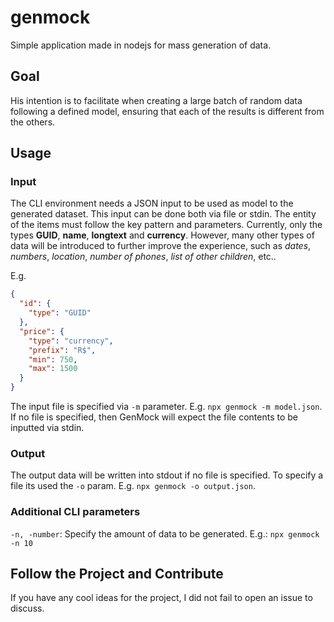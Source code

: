 genmock
=======

Simple application made in nodejs for mass generation of data.

## Goal

His intention is to facilitate when creating a large batch of random data following a defined model, ensuring that each of the results is different from the others.

## Usage
 
 ### Input
 The CLI environment needs a JSON input to be used as model to the generated dataset. This input can be done both via file or stdin.
 The entity of the items must follow the key pattern and parameters. Currently, only the types **GUID**, **name**, **longtext** and **currency**. However, many other types of data will be introduced to further improve the experience, such as _dates_, _numbers_, _location_, _number of phones_, _list of other children_, etc..

 E.g.
```json
{
  "id": {
    "type": "GUID"
  },
  "price": {
    "type": "currency",
    "prefix": "R$",
    "min": 750,
    "max": 1500
  }
}
```

 The input file is specified via ``-m`` parameter. E.g. ``npx genmock -m model.json``.
 If no file is specified, then GenMock will expect the file contents to be inputted via stdin.

 ### Output
 The output data will be written into stdout if no file is specified. To specify a file its used the ``-o`` param. E.g. ``npx genmock -o output.json``.
 
 ### Additional CLI parameters
 ``-n, -number``: Specify the amount of data to be generated. E.g.: ``npx genmock -n 10``

## Follow the Project and Contribute
If you have any cool ideas for the project, I did not fail to open an issue to discuss.

